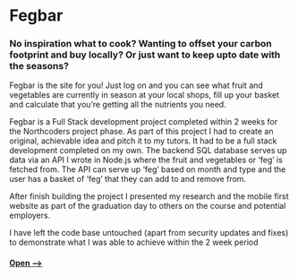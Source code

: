 # Fegbar
### No inspiration what to cook? Wanting to offset your carbon footprint and buy locally? Or just want to keep upto date with the seasons? 
Fegbar is the site for you! Just log on and you can see what fruit and vegetables are currently in season at your local shops, fill up your basket and calculate that you’re getting all the nutrients you need. 

Fegbar is a Full Stack development project completed within 2 weeks for the Northcoders project phase. As part of this project I had to create an original, achievable idea and pitch it to my tutors. It had to be a full stack development completed on my own. The backend SQL database serves up data via an API I wrote in Node.js where the  fruit and vegetables or ‘feg’ is fetched from. The API can serve up ‘feg’ based on month and type and the user has a basket of ‘feg’ that they can add to and remove from.

After finish building the project I presented my research and the mobile first website as part of the graduation day to others on the course and potential employers.

I have left the code base untouched (apart from security updates and fixes) to demonstrate what I was able to achieve within the 2 week period

#### [Open -->](https://fegbar.herokuapp.com/whats-in-guv "Fegbar")